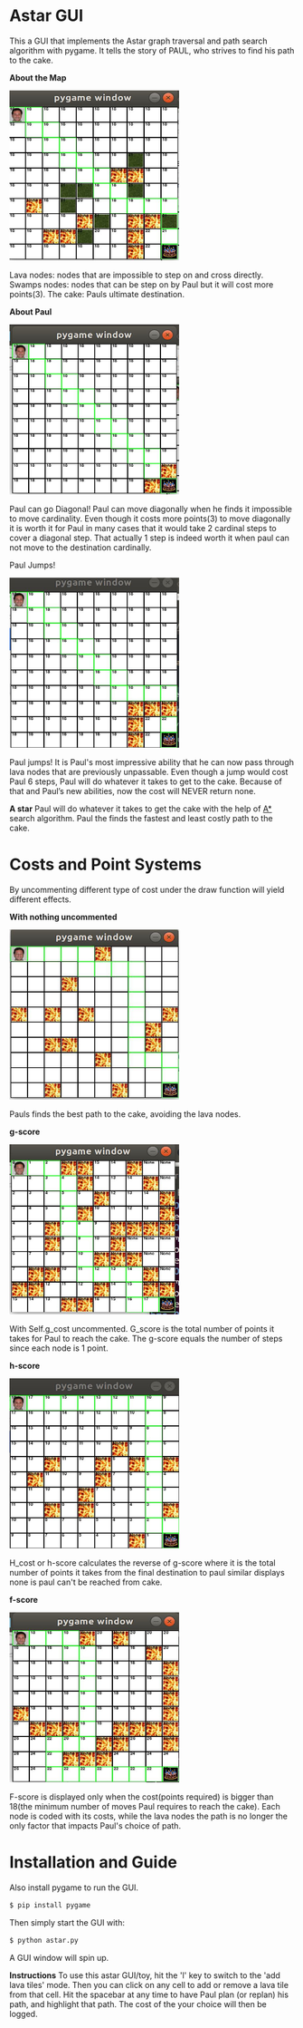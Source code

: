 
# Astar GUI

This a GUI that implements the Astar graph traversal and path search algorithm with pygame. It tells the story of PAUL, who strives to find his path to the cake.


**About the Map**

<img src="/readme/swamps.png" height="300" width="300">


Lava nodes: nodes that are impossible to step on and cross directly.
Swamps nodes: nodes that can be step on by Paul but it will cost more points(3).
The cake: Pauls ultimate destination.


**About Paul**


<img src="/readme/diagonal.png" height="300" width="300">

Paul can go Diagonal!
Paul can move diagonally when he finds it impossible to move cardinality. Even though it
costs more points(3) to move diagonally it is worth it for Paul in many cases that it would take 2
cardinal steps to cover a diagonal step. That actually 1 step is indeed worth it when paul can not
move to the destination cardinally.


Paul Jumps!

<img src="/readme/jump.png" height="300" width="300">

Paul jumps!
It is Paul's most impressive ability that he can now pass through lava nodes
that are previously unpassable. Even though a jump would cost Paul 6 steps, Paul will do
whatever it takes to get to the cake. Because of that and Paul’s new abilities, now the cost will
NEVER return none.

**A star**
Paul will do whatever it takes to get the cake with the help of [A*](http://web.mit.edu/eranki/www/tutorials/search/) search algorithm. Paul the finds the fastest and least costly path to the cake.


# Costs and Point Systems
By uncommenting different type of cost under the draw function will yield different effects.

**With nothing uncommented**

<img src="/readme/nothinguncommented.jpg" height="300" width="300">

Pauls finds the best path to the cake, avoiding the lava nodes.


**g-score**

<img src="/readme/g_cost.png" height="300" width="300">

With Self.g_cost uncommented.
G_score is the total number of points it takes for Paul to reach the cake. The g-score equals the
number of steps since each node is 1 point.


**h-score**

<img src="/readme/h_cost.png" height="300" width="300">


H_cost or h-score calculates the reverse of g-score where it is the total number of points it
takes from the final destination to paul similar displays none is paul can't be reached from cake.


**f-score**

<img src="/readme/f_cost.png" height="300" width="300">

F-score is displayed only when the cost(points required) is bigger than 18(the minimum number
of moves Paul requires to reach the cake). Each node is coded with its costs, while the lava
nodes the path is no longer the only factor that impacts Paul's choice of path.


# Installation and Guide

Also install pygame to run the GUI.
```bash
$ pip install pygame
```

Then simply start the GUI with:
```bash
$ python astar.py
```

A GUI window will spin up.

**Instructions**
To use this astar GUI/toy, hit the 'l' key to switch to the 'add lava tiles' mode. Then you can click on any cell to add or remove a lava tile from that cell. Hit the spacebar at any time to have Paul plan (or replan) his path, and highlight that path. The cost of the your choice will then be logged.
